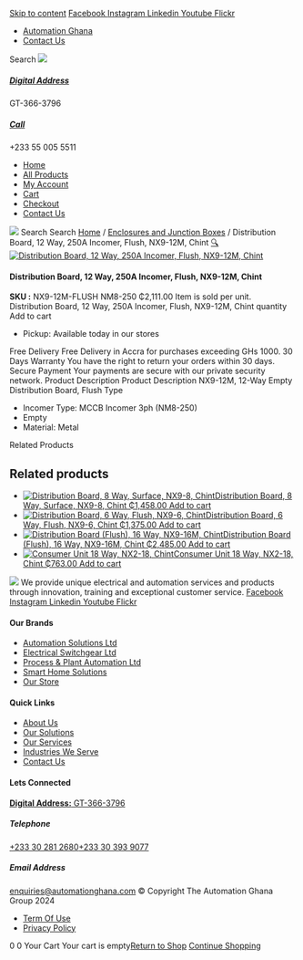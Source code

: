 [Skip to content](https://store.automationghana.com/product/dist-board-nx9-12m-flush-nm8-250-chint/#content)
[ Facebook ](https://www.facebook.com/automationgh/) [ Instagram ](https://www.instagram.com/automationgh/) [ Linkedin ](https://www.linkedin.com/company/the-automation-ghana-limited/) [ Youtube ](https://www.youtube.com/channel/UCurrRDUSm5oIW39VXjn1u0w) [ Flickr ](https://www.flickr.com/photos/181794037@N07/)
  * [ Automation Ghana ](https://automationghana.com)
  * [ Contact Us ](https://store.automationghana.com/contact/)


Search
[ ![](https://store.automationghana.com/wp-content/uploads/2024/04/Website-TAGG-Logo-BLUE.png) ](https://store.automationghana.com/)
[ ](https://maps.app.goo.gl/m4xeaagWCNbLk4jM6)
#####  [ Digital Address ](https://maps.app.goo.gl/m4xeaagWCNbLk4jM6)
GT-366-3796 
[ ](tel:+233550055511)
#####  [ Call ](tel:+233550055511)
+233 55 005 5511 
  * [Home](https://store.automationghana.com/)
  * [All Products](https://store.automationghana.com/shop/)
  * [My Account](https://store.automationghana.com/my-account/)
  * [Cart](https://store.automationghana.com/cart/)
  * [Checkout](https://store.automationghana.com/checkout/)
  * [Contact Us](https://store.automationghana.com/contact/)


[![](https://store.automationghana.com/wp-content/uploads/2024/04/AutomationGhana_logo_white.png)](https://store.automationghana.com)
Search
Search
[Home](https://store.automationghana.com) / [Enclosures and Junction Boxes](https://store.automationghana.com/product-category/enclosures-and-junction-boxes/) / Distribution Board, 12 Way, 250A Incomer, Flush, NX9-12M, Chint
[🔍](https://store.automationghana.com/product/dist-board-nx9-12m-flush-nm8-250-chint/)
[![Distribution Board, 12 Way, 250A Incomer, Flush, NX9-12M, Chint](https://store.automationghana.com/wp-content/uploads/2020/04/NX9-8-Surface-Chint.jpg)](https://store.automationghana.com/wp-content/uploads/2020/04/NX9-8-Surface-Chint.jpg)
####  Distribution Board, 12 Way, 250A Incomer, Flush, NX9-12M, Chint 
**SKU :** NX9-12M-FLUSH NM8-250 
₵2,111.00
Item is sold per unit.
Distribution Board, 12 Way, 250A Incomer, Flush, NX9-12M, Chint quantity
Add to cart
  * Pickup: Available today in our stores


Free Delivery 
Free Delivery in Accra for purchases exceeding GHs 1000. 
30 Days Warranty 
You have the right to return your orders within 30 days. 
Secure Payment 
Your payments are secure with our private security network. 
Product Description
Product Description
NX9-12M, 12-Way Empty Distribution Board, Flush Type 
  * Incomer Type: MCCB Incomer 3ph (NM8-250)
  * Empty
  * Material: Metal


Related Products 
## Related products
  * [![Distribution Board, 8 Way, Surface, NX9-8, Chint](https://store.automationghana.com/wp-content/uploads/2020/04/NX9-8-Flush-Chint-300x300.jpg)Distribution Board, 8 Way, Surface, NX9-8, Chint ₵1,458.00 ](https://store.automationghana.com/product/dist-board-nx9-8-surface-chint/)
[Add to cart](https://store.automationghana.com/product/dist-board-nx9-12m-flush-nm8-250-chint/?add-to-cart=1709)
  * [![Distribution Board, 6 Way, Flush, NX9-6, Chint](https://store.automationghana.com/wp-content/uploads/2020/04/NX9-8-Flush-Chint-300x300.jpg)Distribution Board, 6 Way, Flush, NX9-6, Chint ₵1,375.00 ](https://store.automationghana.com/product/dist-board-nx9-6-flush-chint/)
[Add to cart](https://store.automationghana.com/product/dist-board-nx9-12m-flush-nm8-250-chint/?add-to-cart=1706)
  * [![Distribution Board \(Flush\), 16 Way, NX9-16M, Chint](https://store.automationghana.com/wp-content/uploads/2020/04/NX9-8-Surface-Chint.jpg)Distribution Board (Flush), 16 Way, NX9-16M, Chint ₵2,485.00 ](https://store.automationghana.com/product/dist-board-nx9-16m-flush-chint/)
[Add to cart](https://store.automationghana.com/product/dist-board-nx9-12m-flush-nm8-250-chint/?add-to-cart=1701)
  * [![Consumer Unit 18 Way, NX2-18, Chint](https://store.automationghana.com/wp-content/uploads/2020/04/NX2-18-300x300.jpg)Consumer Unit 18 Way, NX2-18, Chint ₵763.00 ](https://store.automationghana.com/product/consumer-unit-nx2-18-chint/)
[Add to cart](https://store.automationghana.com/product/dist-board-nx9-12m-flush-nm8-250-chint/?add-to-cart=1644)


![](https://store.automationghana.com/wp-content/uploads/2024/04/AutomationGhana_logo_white.png)
We provide unique electrical and automation services and products through innovation, training and exceptional customer service.
[ Facebook ](https://www.facebook.com/automationgh/) [ Instagram ](https://www.instagram.com/automationgh/) [ Linkedin ](https://www.linkedin.com/company/the-automation-ghana-limited/) [ Youtube ](https://www.youtube.com/channel/UCurrRDUSm5oIW39VXjn1u0w) [ Flickr ](https://www.flickr.com/photos/181794037@N07/)
#### Our Brands
  * [ Automation Solutions Ltd ](https://store.automationghana.com/product/dist-board-nx9-12m-flush-nm8-250-chint/)
  * [ Electrical Switchgear Ltd ](https://store.automationghana.com/product/dist-board-nx9-12m-flush-nm8-250-chint/)
  * [ Process & Plant Automation Ltd ](https://store.automationghana.com/product/dist-board-nx9-12m-flush-nm8-250-chint/)
  * [ Smart Home Solutions ](https://store.automationghana.com/product/dist-board-nx9-12m-flush-nm8-250-chint/)
  * [ Our Store ](https://store.automationghana.com/product/dist-board-nx9-12m-flush-nm8-250-chint/)


#### Quick Links
  * [ About Us ](https://store.automationghana.com/product/dist-board-nx9-12m-flush-nm8-250-chint/)
  * [ Our Solutions ](https://store.automationghana.com/product/dist-board-nx9-12m-flush-nm8-250-chint/)
  * [ Our Services ](https://store.automationghana.com/product/dist-board-nx9-12m-flush-nm8-250-chint/)
  * [ Industries We Serve ](https://store.automationghana.com/product/dist-board-nx9-12m-flush-nm8-250-chint/)
  * [ Contact Us ](https://store.automationghana.com/product/dist-board-nx9-12m-flush-nm8-250-chint/)


#### Lets Connected
[**Digital Address:** GT-366-3796](https://maps.app.goo.gl/m4xeaagWCNbLk4jM6)
#####  Telephone 
[ +233 30 281 2680](tel:+233302812680)[+233 30 393 9077](https://store.automationghana.com/product/dist-board-nx9-12m-flush-nm8-250-chint/+233303939077)
#####  Email Address 
enquiries@automationghana.com 
© Copyright The Automation Ghana Group 2024
  * [ Term Of Use ](https://store.automationghana.com/product/dist-board-nx9-12m-flush-nm8-250-chint/)
  * [ Privacy Policy ](https://store.automationghana.com/product/dist-board-nx9-12m-flush-nm8-250-chint/)


0
0
Your Cart
Your cart is empty[Return to Shop](https://store.automationghana.com/shop/)
[Continue Shopping](https://store.automationghana.com/product/dist-board-nx9-12m-flush-nm8-250-chint/)
